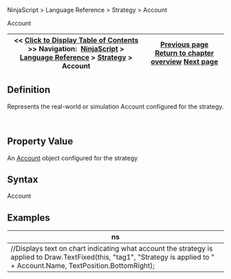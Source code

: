 ﻿


NinjaScript \> Language Reference \> Strategy \> Account






















Account







| \<\< [Click to Display Table of Contents](strategy_account.md) \>\> **Navigation:**     [NinjaScript](ninjascript-1.md) \> [Language Reference](language_reference_wip-1.md) \> [Strategy](strategy-1.md) \> Account | [Previous page](strategy-1.md) [Return to chapter overview](strategy-1.md) [Next page](addchartindicator-1.md) |
| --- | --- |











## Definition


Represents the real\-world or simulation Account configured for the strategy.


 


## Property Value


An [Account](account_class-1.md) object configured for the strategy


## 


## Syntax


Account


## 


## Examples




| ns |
| --- |
| //Displays text on chart indicating what account the strategy is applied to Draw.TextFixed(this, "tag1", "Strategy is applied to " \+ Account.Name, TextPosition.BottomRight); |









